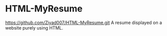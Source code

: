 # HTML-MyResume
https://github.com/Ziyad007/HTML-MyResume.git
A resume displayed on a website purely using HTML.
